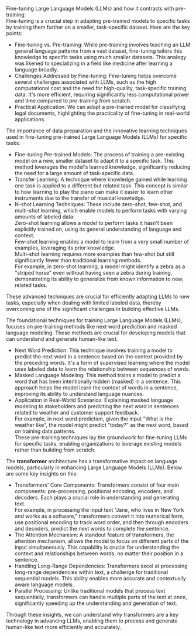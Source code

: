 Fine-tuning Large Language Models (LLMs) and how it contrasts with pre-training:  
Fine-tuning is a crucial step in adapting pre-trained models to specific tasks by training them further on a smaller, task-specific dataset. Here are the key points:

- Fine-tuning vs. Pre-training: While pre-training involves teaching an LLM general language patterns from a vast dataset, fine-tuning tailors this knowledge to specific tasks using much smaller datasets. This analogy was likened to specializing in a field like medicine after learning a language broadly.
- Challenges Addressed by Fine-tuning: Fine-tuning helps overcome several challenges associated with LLMs, such as the high computational cost and the need for high-quality, task-specific training data. It's more efficient, requiring significantly less computational power and time compared to pre-training from scratch.
- Practical Application: We can adapt a pre-trained model for classifying legal documents, highlighting the practicality of fine-tuning in real-world applications.

The importance of data preparation and the innovative learning techniques used in fine-tuning pre-trained Large Language Models (LLMs) for specific tasks.  

- Fine-tuning Pre-trained Models: The process of training a pre-existing model on a new, smaller dataset to adapt it to a specific task. This method leverages the model's learned knowledge, significantly reducing the need for a large amount of task-specific data.
- Transfer Learning: A technique where knowledge gained while learning one task is applied to a different but related task. This concept is similar to how learning to play the piano can make it easier to learn other instruments due to the transfer of musical knowledge.
- N-shot Learning Techniques: These include zero-shot, few-shot, and multi-shot learning, which enable models to perform tasks with varying amounts of labeled data:  
Zero-shot learning allows a model to perform tasks it hasn't been explicitly trained on, using its general understanding of language and context.  
Few-shot learning enables a model to learn from a very small number of examples, leveraging its prior knowledge.   
Multi-shot learning requires more examples than few-shot but still significantly fewer than traditional learning methods.  
For example, in zero-shot learning, a model might identify a zebra as a "striped horse" even without having seen a zebra during training, demonstrating its ability to generalize from known information to new, related tasks.  

These advanced techniques are crucial for efficiently adapting LLMs to new tasks, especially when dealing with limited labeled data, thereby overcoming one of the significant challenges in building effective LLMs.

The foundational techniques for training Large Language Models (LLMs), focuses on pre-training methods like next word prediction and masked language modeling. These methods are crucial for developing models that can understand and generate human-like text.
- Next Word Prediction: This technique involves training a model to predict the next word in a sentence based on the context provided by the preceding words. It's a form of supervised learning where the model uses labeled data to learn the relationship between sequences of words.
- Masked Language Modeling: This method trains a model to predict a word that has been intentionally hidden (masked) in a sentence. This approach helps the model learn the context of words in a sentence, improving its ability to understand language nuances.
- Application in Real-World Scenarios: Explaining masked language modeling to stakeholders and predicting the next word in sentences related to weather and customer support feedback.  
For example, in next word prediction, given the input "What is the weather like", the model might predict "today?" as the next word, based on training data patterns.  
These pre-training techniques lay the groundwork for fine-tuning LLMs for specific tasks, enabling organizations to leverage existing models rather than building from scratch.

The **transformer** architecture has a transformative impact on language models, particularly in enhancing Large Language Models (LLMs). Below are some key insights on this:
- Transformers' Core Components: Transformers consist of four main components: pre-processing, positional encoding, encoders, and decoders. Each plays a crucial role in understanding and generating text.  
For example, in processing the input text "Jane, who lives in New York and works as a software," transformers convert it into numerical form, use positional encoding to track word order, and then through encoders and decoders, predict the next words to complete the sentence.  
- The Attention Mechanism: A standout feature of transformers, the attention mechanism, allows the model to focus on different parts of the input simultaneously. This capability is crucial for understanding the context and relationships between words, no matter their position in a sentence.  
- Handling Long-Range Dependencies: Transformers excel at processing long-range dependencies within text, a challenge for traditional sequential models. This ability enables more accurate and contextually aware language models.
- Parallel Processing: Unlike traditional models that process text sequentially, transformers can handle multiple parts of the text at once, significantly speeding up the understanding and generation of text.

Through these insights, we can understand why transformers are a key technology in advancing LLMs, enabling them to process and generate human-like text more efficiently and accurately.
